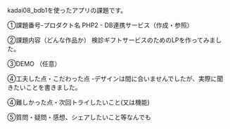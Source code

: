 kadai08_bdb1を使ったアプリの課題です。

①課題番号-プロダクト名 PHP2 - DB連携サービス（作成・参照）

②課題内容（どんな作品か） 検診ギフトサービスのためのLPを作ってみました。

③DEMO （任意）

④工夫した点・こだわった点 -デザインは間に合いませんでしたが、実際に聞きたいことを書きました。

④難しかった点・次回トライしたいこと(又は機能)

⑤質問・疑問・感想、シェアしたいこと等なんでも
